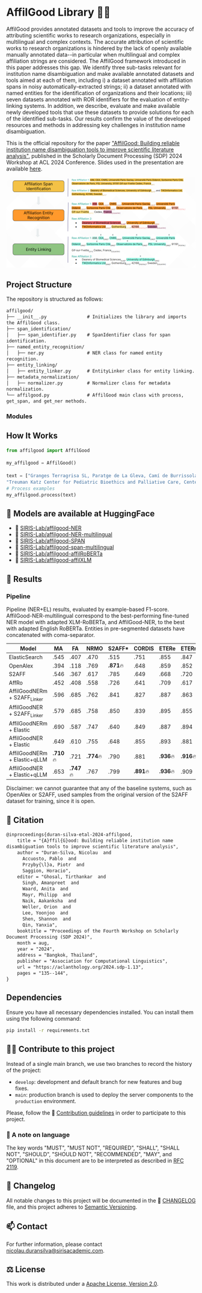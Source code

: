 # AffilGood Library 🕺🏿

AffilGood provides annotated datasets and tools to improve the accuracy of attributing scientific works to research organizations, especially in multilingual and complex contexts. The accurate attribution of scientific works to research organizations is hindered by the lack of openly available manually annotated data--in particular when multilingual and complex affiliation strings are considered. The AffilGood framework introduced in this paper addresses this gap. We identify three sub-tasks relevant for institution name disambiguation and make available annotated datasets and tools aimed at each of them, including i) a dataset annotated with affiliation spans in noisy automatically-extracted strings; ii) a dataset annotated with named entities for the identification of organizations and their locations; iii) seven datasets annotated with ROR identifiers for the evaluation of entity-linking systems. In addition, we describe, evaluate and make available newly developed tools that use these datasets to provide solutions for each of the identified sub-tasks. Our results confirm the value of the developed resources and methods in addressing key challenges in institution name disambiguation.

This is the official repository for the paper ["AffilGood: Building reliable institution name disambiguation tools to improve scientific literature analysis"](https://aclanthology.org/2024.sdp-1.13/), published in the Scholarly Document Processing (SDP) 2024 Workshop at ACL 2024 Conference. Slides used in the presentation are available [here](https://docs.google.com/presentation/d/1wX7zInjoUrjO1hRL3U8tpSzxU6KOX0FknTaEqSf6ML0/edit#slide=id.g2effd47279e_0_22).

![Figure 1](figure1.png)

## Project Structure

The repository is structured as follows:

```
affilgood/
├── __init__.py               # Initializes the library and imports the AffilGood class.
├── span_identification/
│   ├── span_identifier.py    # SpanIdentifier class for span identification.
├── named_entity_recognition/
│   ├── ner.py                # NER class for named entity recognition.
├── entity_linking/
│   ├── entity_linker.py      # EntityLinker class for entity linking.
├── metadata_normalization/
│   ├── normalizer.py         # Normalizer class for metadata normalization.
└── affilgood.py              # AffilGood main class with process, get_span, and get_ner methods.
```

### Modules


## How It Works

```python
from affilgood import AffilGood

my_affilgood = AffilGood()

text = ["Granges Terragrisa SL, Paratge de La Gleva, Camí de Burrissola s/n, E-08508 Les Masies de Voltregà (Barcelona), Catalonia, Spain",
"Treuman Katz Center for Pediatric Bioethics and Palliative Care, Center of Clinical and Translational Research, Seattle Children's Research Institute, 1900 Ninth Ave., MS: JMB-6, Seattle, WA, USA 98101; Division of Bioethics and Palliative Care, Department of Pediatrics, University of Washington School of Medicine, M/S MB.5.605, PO Box 5371, Seattle, WA 98105, USA; Department of Bioethics and Decision Sciences, Geisinger College of Health Sciences, Danville, PA 17044, USA. Electronic address: skraft1@geisinger.edu."]
# Process examples
my_affilgood.process(text)
```

## 🤗 Models are available at HuggingFace

- 🤗 [SIRIS-Lab/affilgood-NER](https://huggingface.co/SIRIS-Lab/affilgood-NER)
- 🤗 [SIRIS-Lab/affilgood-NER-multilingual](https://huggingface.co/SIRIS-Lab/affilgood-NER-multilingual)
- 🤗 [SIRIS-Lab/affilgood-SPAN](https://huggingface.co/SIRIS-Lab/affilgood-span)
- 🤗 [SIRIS-Lab/affilgood-span-multilingual](https://huggingface.co/SIRIS-Lab/affilgood-span-multilingual)
- 🤗 [SIRIS-Lab/affilgood-affilRoBERTa](https://huggingface.co/SIRIS-Lab/affilgood-affilroberta)
- 🤗 [SIRIS-Lab/affilgood-affilXLM](https://huggingface.co/SIRIS-Lab/affilgood-affilxlm)

## 📝 Results
### Pipeline
Pipeline (NER+EL) results, evaluated by example-based F1-score. AffilGood-NER-multilingual correspond to the best-performing fine-tuned NER model with adapted XLM-RoBERTa, and AffilGood-NER, to the best with adapted English RoBERTa. Entities in pre-segmented datasets have concatenated with coma-separator.  

| **Model**                     | **MA** | **FA** | **NRMO** | **S2AFF*** | **CORDIS** | **ETERe** | **ETERm** |
|-------------------------------|--------|--------|----------|------------|------------|-----------|-----------|
| ElasticSearch                 | .545   | .407   | .470     | .515       | .751       | .855      | .847      |
| OpenAlex                      | .394   | .118   | .769     | **.871**🔥  | .648       | .859      | .852      |
| S2AFF                         | .546   | .367   | .617     | .785       | .649       | .668      | .720      |
| AffRo                         | .452   | .408   | .558     | .726       | .641       | .709      | .617      |
| AffilGoodNERm + S2AFF<sub>Linker</sub> | .596 | .685 | .762 | .841       | .827       | .887      | .863      |
| AffilGoodNER + S2AFF<sub>Linker</sub>  | .579 | .685 | .758 | .850       | .839       | .895      | .855      |
| AffilGoodNERm + Elastic       | .690   | .587   | .747     | .640       | .849       | .887      | .894      |
| AffilGoodNER + Elastic        | .649   | .610   | .755     | .648       | .855       | .893      | .881      |
| AffilGoodNERm + Elastic+qLLM  | **.710**🔥 | .721 | **.774**🔥 | .790 | .881       | **.936**🔥 | **.916**🔥 |
| AffilGoodNER + Elastic+qLLM   | .653   | **.747**🔥 | .767 | .799       | **.891**🔥 | **.936**🔥 | .909      |

Disclaimer: we cannot guarantee that any of the baseline systems, such as OpenAlex or S2AFF, used samples from the original version of the S2AFF dataset for training, since it is open.

## 📣 Citation
```
@inproceedings{duran-silva-etal-2024-affilgood,
    title = "{A}ffil{G}ood: Building reliable institution name disambiguation tools to improve scientific literature analysis",
    author = "Duran-Silva, Nicolau  and
      Accuosto, Pablo  and
      Przyby{\l}a, Piotr  and
      Saggion, Horacio",
    editor = "Ghosal, Tirthankar  and
      Singh, Amanpreet  and
      Waard, Anita  and
      Mayr, Philipp  and
      Naik, Aakanksha  and
      Weller, Orion  and
      Lee, Yoonjoo  and
      Shen, Shannon  and
      Qin, Yanxia",
    booktitle = "Proceedings of the Fourth Workshop on Scholarly Document Processing (SDP 2024)",
    month = aug,
    year = "2024",
    address = "Bangkok, Thailand",
    publisher = "Association for Computational Linguistics",
    url = "https://aclanthology.org/2024.sdp-1.13",
    pages = "135--144",
}
```

## Dependencies

Ensure you have all necessary dependencies installed. You can install them using the following command:

```bash
pip install -r requirements.txt
```

## 🙋‍♀️ Contribute to this project

Instead of a single main branch, we use two branches to record the history of the project:

- `develop`: development and default branch for new features and bug fixes.
- `main`: production branch is used to deploy the server components to the `production` environment.

Please, follow the 📗 [Contribution guidelines](/docs/contribute.md) in order to participate to this project.

### 🛟 A note on language

The key words "MUST", "MUST NOT", "REQUIRED", "SHALL", "SHALL NOT", "SHOULD", "SHOULD NOT", "RECOMMENDED", "MAY", and "OPTIONAL" in this document are to be interpreted as described in [RFC 2119](https://www.ietf.org/rfc/rfc2119.txt).


## 📝 Changelog

All notable changes to this project will be documented in the 📝 [CHANGELOG](CHANGELOG.md) file, and this project adheres to [Semantic Versioning](https://semver.org/spec/v2.0.0.html).

## 📫 Contact

For further information, please contact <nicolau.duransilva@sirisacademic.com>.

## ⚖️ License

This work is distributed under a [Apache License, Version 2.0](https://www.apache.org/licenses/LICENSE-2.0).

